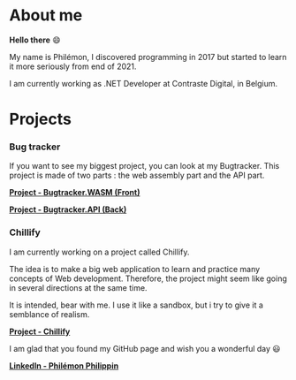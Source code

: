 # About me

**Hello there** 😄

My name is Philémon, I discovered programming in 2017 but started to learn it more seriously from end of 2021.

I am currently working as .NET Developer at Contraste Digital, in Belgium.

# Projects

### Bug tracker

If you want to see my biggest project, you can look at my Bugtracker. This project is made of two parts : the web assembly part and the API part.

**[Project - Bugtracker.WASM (Front)](https://github.com/Tarcacode/Bugtracker.WASM-repo)**

**[Project - Bugtracker.API (Back)](https://github.com/Tarcacode/Bugtracker.API-repo)**

### Chillify

I am currently working on a project called Chillify.

The idea is to make a big web application to learn and practice many concepts of Web development. Therefore, the project might seem like going in several directions at the same time.

It is intended, bear with me. I use it like a sandbox, but i try to give it a semblance of realism.

**[Project - Chillify](https://github.com/Tarcacode/Chillify-repo)**


I am glad that you found my GitHub page and wish you a wonderful day 😃

**[LinkedIn - Philémon Philippin](https://www.linkedin.com/in/philemonphilippin/)**
